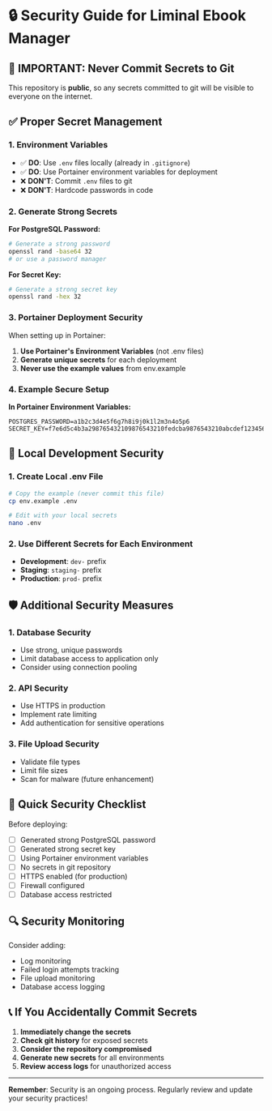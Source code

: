 # 🔒 Security Guide for Liminal Ebook Manager

## 🚨 **IMPORTANT: Never Commit Secrets to Git**

This repository is **public**, so any secrets committed to git will be visible to everyone on the internet.

## ✅ **Proper Secret Management**

### 1. **Environment Variables**
- ✅ **DO**: Use `.env` files locally (already in `.gitignore`)
- ✅ **DO**: Use Portainer environment variables for deployment
- ❌ **DON'T**: Commit `.env` files to git
- ❌ **DON'T**: Hardcode passwords in code

### 2. **Generate Strong Secrets**

**For PostgreSQL Password:**
```bash
# Generate a strong password
openssl rand -base64 32
# or use a password manager
```

**For Secret Key:**
```bash
# Generate a strong secret key
openssl rand -hex 32
```

### 3. **Portainer Deployment Security**

When setting up in Portainer:

1. **Use Portainer's Environment Variables** (not .env files)
2. **Generate unique secrets** for each deployment
3. **Never use the example values** from env.example

### 4. **Example Secure Setup**

**In Portainer Environment Variables:**
```
POSTGRES_PASSWORD=a1b2c3d4e5f6g7h8i9j0k1l2m3n4o5p6
SECRET_KEY=f7e6d5c4b3a298765432109876543210fedcba9876543210abcdef1234567890
```

## 🔧 **Local Development Security**

### 1. **Create Local .env File**
```bash
# Copy the example (never commit this file)
cp env.example .env

# Edit with your local secrets
nano .env
```

### 2. **Use Different Secrets for Each Environment**
- **Development**: `dev-` prefix
- **Staging**: `staging-` prefix  
- **Production**: `prod-` prefix

## 🛡️ **Additional Security Measures**

### 1. **Database Security**
- Use strong, unique passwords
- Limit database access to application only
- Consider using connection pooling

### 2. **API Security**
- Use HTTPS in production
- Implement rate limiting
- Add authentication for sensitive operations

### 3. **File Upload Security**
- Validate file types
- Limit file sizes
- Scan for malware (future enhancement)

## 🚀 **Quick Security Checklist**

Before deploying:

- [ ] Generated strong PostgreSQL password
- [ ] Generated strong secret key
- [ ] Using Portainer environment variables
- [ ] No secrets in git repository
- [ ] HTTPS enabled (for production)
- [ ] Firewall configured
- [ ] Database access restricted

## 🔍 **Security Monitoring**

Consider adding:
- Log monitoring
- Failed login attempts tracking
- File upload monitoring
- Database access logging

## 📞 **If You Accidentally Commit Secrets**

1. **Immediately change the secrets**
2. **Check git history** for exposed secrets
3. **Consider the repository compromised**
4. **Generate new secrets** for all environments
5. **Review access logs** for unauthorized access

---

**Remember**: Security is an ongoing process. Regularly review and update your security practices! 